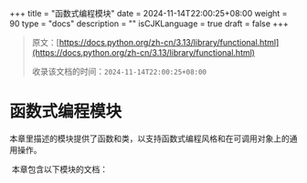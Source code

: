 +++
title = "函数式编程模块"
date = 2024-11-14T22:00:25+08:00
weight = 90
type = "docs"
description = ""
isCJKLanguage = true
draft = false
+++

> 原文：[https://docs.python.org/zh-cn/3.13/library/functional.html](https://docs.python.org/zh-cn/3.13/library/functional.html)
>
> 收录该文档的时间：`2024-11-14T22:00:25+08:00`

# 函数式编程模块

​	本章里描述的模块提供了函数和类，以支持函数式编程风格和在可调用对象上的通用操作。

​	本章包含以下模块的文档：
